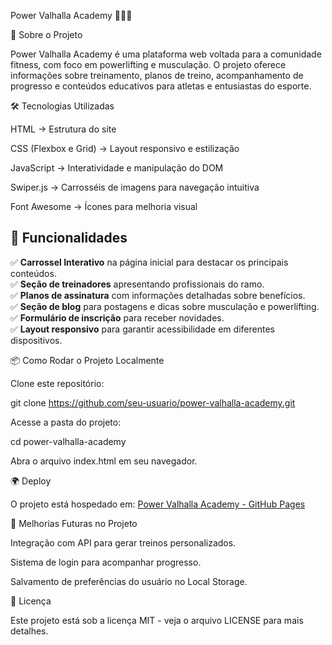 Power Valhalla Academy 🏋️‍♂️🔥



📌 Sobre o Projeto

Power Valhalla Academy é uma plataforma web voltada para a comunidade fitness, com foco em powerlifting e musculação. O projeto oferece informações sobre treinamento, planos de treino, acompanhamento de progresso e conteúdos educativos para atletas e entusiastas do esporte.

🛠 Tecnologias Utilizadas

HTML → Estrutura do site

CSS (Flexbox e Grid) → Layout responsivo e estilização

JavaScript → Interatividade e manipulação do DOM

Swiper.js → Carrosséis de imagens para navegação intuitiva

Font Awesome → Ícones para melhoria visual

## 🚀 Funcionalidades  
✅ **Carrossel Interativo** na página inicial para destacar os principais conteúdos.  
✅ **Seção de treinadores** apresentando profissionais do ramo.  
✅ **Planos de assinatura** com informações detalhadas sobre benefícios.  
✅ **Seção de blog** para postagens e dicas sobre musculação e powerlifting.  
✅ **Formulário de inscrição** para receber novidades.  
✅ **Layout responsivo** para garantir acessibilidade em diferentes dispositivos.

📦 Como Rodar o Projeto Localmente

Clone este repositório:

git clone https://github.com/seu-usuario/power-valhalla-academy.git

Acesse a pasta do projeto:

cd power-valhalla-academy

Abra o arquivo index.html em seu navegador.

🌍 Deploy

O projeto está hospedado em: [Power Valhalla Academy - GitHub Pages](https://luis-castilhos.github.io/webAcademy/)


📌 Melhorias Futuras no Projeto

Integração com API para gerar treinos personalizados.

Sistema de login para acompanhar progresso.

Salvamento de preferências do usuário no Local Storage.

📄 Licença

Este projeto está sob a licença MIT - veja o arquivo LICENSE para mais detalhes.